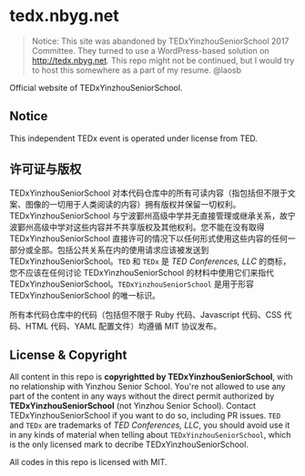 # tedx.nbyg.net

> Notice: This site was abandoned by TEDxYinzhouSeniorSchool 2017 Committee. They turned to use a WordPress-based solution on http://tedx.nbyg.net. This repo might not be continued, but I would try to host this somewhere as a part of my resume. @laosb

Official website of TEDxYinzhouSeniorSchool.

## Notice
This independent TEDx event is operated under license from TED.

## 许可证与版权
TEDxYinzhouSeniorSchool 对本代码仓库中的所有可读内容（指包括但不限于文案、图像的一切用于人类阅读的内容）拥有版权并保留一切权利。TEDxYinzhouSeniorSchool 与宁波鄞州高级中学并无直接管理或继承关系，故宁波鄞州高级中学对这些内容并不共享版权及其他权利。您不能在没有取得 TEDxYinzhouSeniorSchool 直接许可的情况下以任何形式使用这些内容的任何一部分或全部。包括公共关系在内的使用请求应该被发送到 TEDxYinzhouSeniorSchool。`TED` 和 `TEDx` 是 *TED Conferences, LLC* 的商标，您不应该在任何讨论 TEDxYinzhouSeniorSchool 的材料中使用它们来指代 TEDxYinzhouSeniorSchool。`TEDxYinzhouSeniorSchool` 是用于形容 TEDxYinzhouSeniorSchool 的唯一标识。

所有本代码仓库中的代码（包括但不限于 Ruby 代码、Javascript 代码、CSS 代码、HTML 代码、YAML 配置文件）均遵循 MIT 协议发布。

## License & Copyright
All content in this repo is **copyrightted by TEDxYinzhouSeniorSchool**, with no relationship with Yinzhou Senior School. You're not allowed to use any part of the content in any ways without the direct permit authorized by **TEDxYinzhouSeniorSchool** (not Yinzhou Senior School). Contact TEDxYinzhouSeniorSchool if you want to do so, including PR issues. `TED` and `TEDx` are trademarks of *TED Conferences, LLC*, you should avoid use it in any kinds of material when telling about `TEDxYinzhouSeniorSchool`, which is the only licensed mark to decribe TEDxYinzhouSeniorSchool.

All codes in this repo is licensed with MIT.
